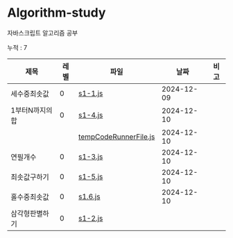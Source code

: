 
# Algorithm-study

자바스크립트 알고리즘 공부

누적 : 7

| 제목 | 레벨 | 파일 | 날짜 | 비고 |
| --- | --- | -- | -- | --- |
| 세수중최솟값 | 0 | [s1-1.js](./section-1/s1-1.js) | 2024-12-09 |  |
| 1부터N까지의합 | 0 | [s1-4.js](./section-1/s1-4.js) | 2024-12-10 |  |
|  |  | [tempCodeRunnerFile.js](./section-1/tempCodeRunnerFile.js) | 2024-12-10 |  |
| 연필개수 | 0 | [s1-3.js](./section-1/s1-3.js) | 2024-12-10 |  |
| 최솟값구하기 | 0 | [s1-5.js](./section-1/s1-5.js) | 2024-12-10 |  |
| 홀수중최솟값 | 0 | [s1.6.js](./section-1/s1.6.js) | 2024-12-10 |  |
| 삼각형판별하기 | 0 | [s1-2.js](./section-1/s1-2.js) |  |  |
